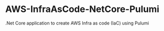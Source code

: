 # AWS-InfraAsCode-NetCore-Pulumi
.Net Core application to create AWS Infra as code (IaC) using Pulumi
